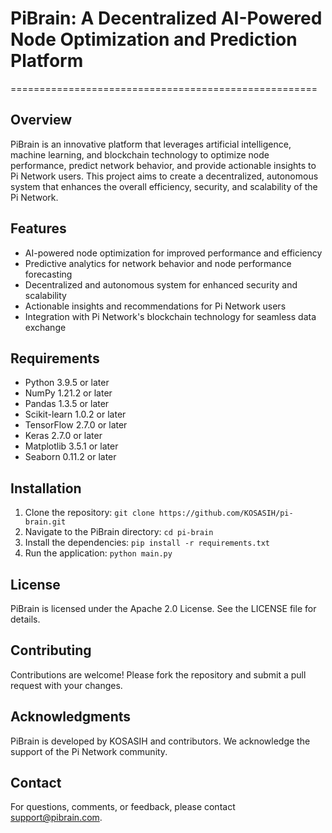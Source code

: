 # PiBrain: A Decentralized AI-Powered Node Optimization and Prediction Platform
=====================================================

Overview
--------

PiBrain is an innovative platform that leverages artificial intelligence, machine learning, and blockchain technology to optimize node performance, predict network behavior, and provide actionable insights to Pi Network users. This project aims to create a decentralized, autonomous system that enhances the overall efficiency, security, and scalability of the Pi Network.

Features
--------

* AI-powered node optimization for improved performance and efficiency
* Predictive analytics for network behavior and node performance forecasting
* Decentralized and autonomous system for enhanced security and scalability
* Actionable insights and recommendations for Pi Network users
* Integration with Pi Network's blockchain technology for seamless data exchange

Requirements
------------

* Python 3.9.5 or later
* NumPy 1.21.2 or later
* Pandas 1.3.5 or later
* Scikit-learn 1.0.2 or later
* TensorFlow 2.7.0 or later
* Keras 2.7.0 or later
* Matplotlib 3.5.1 or later
* Seaborn 0.11.2 or later

Installation
------------

1. Clone the repository: `git clone https://github.com/KOSASIH/pi-brain.git`
2. Navigate to the PiBrain directory: `cd pi-brain`
3. Install the dependencies: `pip install -r requirements.txt`
4. Run the application: `python main.py`

License
-------

PiBrain is licensed under the Apache 2.0 License. See the LICENSE file for details.

Contributing
------------

Contributions are welcome! Please fork the repository and submit a pull request with your changes.

Acknowledgments
---------------

PiBrain is developed by KOSASIH and contributors. We acknowledge the support of the Pi Network community.

Contact
-------

For questions, comments, or feedback, please contact [support@pibrain.com](mailto:support@pibrain.com).
